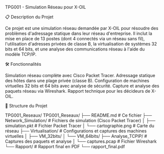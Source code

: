 TPG001 - Simulation Réseau pour X-OIL

📋 Description du Projet

Ce projet est une simulation réseau demandée par X-OIL pour résoudre des problèmes d'adressage statique dans leur réseau d'entreprise. Il inclut la mise en place de 13 postes (dont 4 connectés via un réseau sans fil), l'utilisation d'adresses privées de classe B, la virtualisation de systèmes 32 bits et 64 bits, et une analyse des communications réseau à l'aide du modèle TCP/IP.


🛠️ Fonctionnalités

Simulation réseau complète avec Cisco Packet Tracer.
Adressage statique des hôtes dans une plage privée (classe B).
Configuration de machines virtuelles 32 bits et 64 bits avec analyse de sécurité.
Capture et analyse des paquets réseau via Wireshark.
Rapport technique pour les décideurs de X-OIL.

📂 Structure du Projet

TPG001_Reseaux/
TPG001_Reseaux/
├── README.md            # Ce fichier
├── Network_Simulation/  # Fichiers de simulation (Cisco Packet Tracer)
│   ├── simulation.pkt   # Fichier Packet Tracer
│   └── cartographie.png # Carte du réseau
├── Virtualisation/      # Configurations et captures des machines virtuelles
│   ├── VM_32bits/
│   └── VM_64bits/
├── Analyse_TCPIP/       # Captures des paquets et analyse
│   └── captures.pcap    # Fichier Wireshark
└── Rapport/             # Rapport final en PDF
    └── rapport_final.pdf

